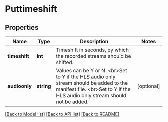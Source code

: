 # Puttimeshift

## Properties
Name | Type | Description | Notes
------------ | ------------- | ------------- | -------------
**timeshift** | **int** | Timeshift in seconds, by which the recorded streams should be shifted. | 
**audioonly** | **string** | Values can be Y or N. &lt;br&gt;Set to Y if the HLS audio only stream should be added to the manifest file. &lt;br&gt;Set to Y if the HLS audio only stream should not be added. | [optional] 

[[Back to Model list]](../README.md#documentation-for-models) [[Back to API list]](../README.md#documentation-for-api-endpoints) [[Back to README]](../README.md)

